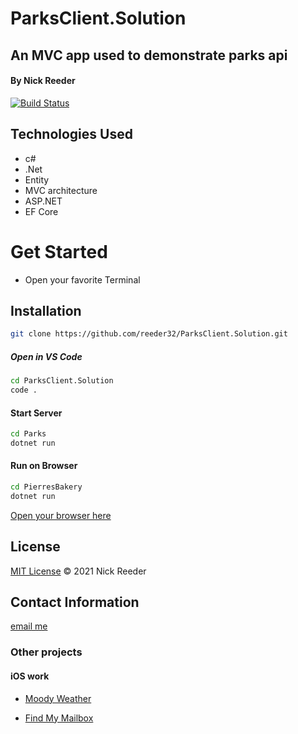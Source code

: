 # ParksClient.Solution

## An MVC app used to demonstrate parks api

#### By Nick Reeder

[![Build Status](https://travis-ci.org/joemccann/dillinger.svg?branch=master)](https://travis-ci.org/joemccann/dillinger)

## Technologies Used

- c#
- .Net
- Entity
- MVC architecture
- ASP.NET
- EF Core

# Get Started

- Open your favorite Terminal

## Installation

```sh
git clone https://github.com/reeder32/ParksClient.Solution.git
```

##### Open in VS Code

```sh
cd ParksClient.Solution
code .
```

#### Start Server

```sh
cd Parks
dotnet run
```

#### Run on Browser

```sh
cd PierresBakery
dotnet run
```

[Open your browser here](http://localhost:4000)

## License

[MIT License](https://opensource.org/licenses/MIT)
&copy; 2021 Nick Reeder

## Contact Information

[email me](mailto:nickreeder32@gmail.com)

### Other projects

#### iOS work

- [Moody Weather](https://apps.apple.com/us/app/moody-weather/id1506337317)

- [Find My Mailbox](https://apps.apple.com/us/app/find-my-mailbox/id1530700085)
